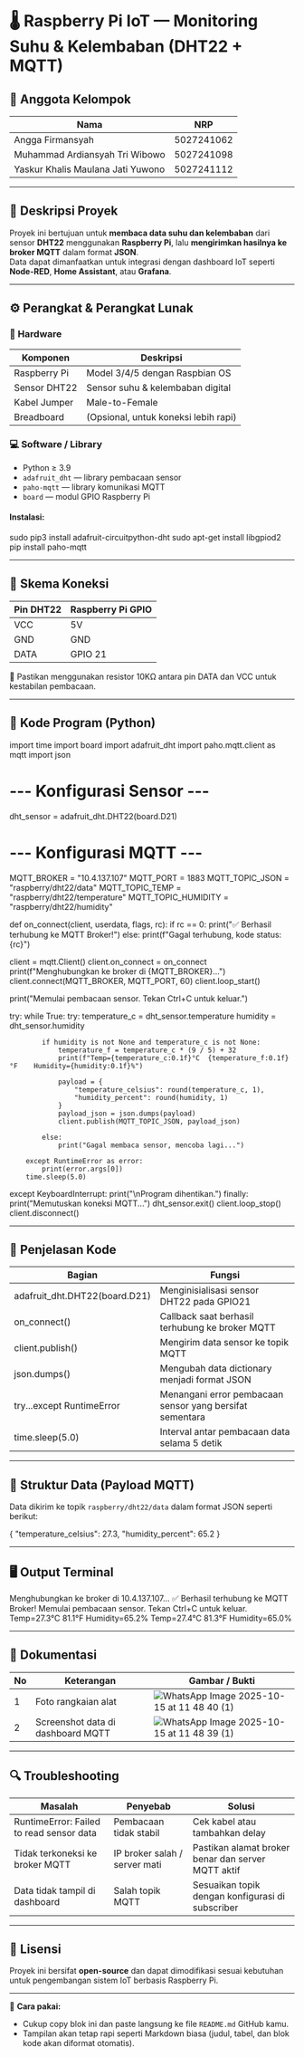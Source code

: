 # 🌡️ Raspberry Pi IoT — Monitoring Suhu & Kelembaban (DHT22 + MQTT)

## 👥 Anggota Kelompok

| Nama | NRP |
|------|-----|
| Angga Firmansyah | 5027241062 |
| Muhammad Ardiansyah Tri Wibowo | 5027241098 |
| Yaskur Khalis Maulana Jati Yuwono | 5027241112 |

---

## 📘 Deskripsi Proyek

Proyek ini bertujuan untuk **membaca data suhu dan kelembaban** dari sensor **DHT22** menggunakan **Raspberry Pi**, lalu **mengirimkan hasilnya ke broker MQTT** dalam format **JSON**.  
Data dapat dimanfaatkan untuk integrasi dengan dashboard IoT seperti **Node-RED**, **Home Assistant**, atau **Grafana**.

---

## ⚙️ Perangkat & Perangkat Lunak

### 🧩 Hardware
| Komponen | Deskripsi |
|-----------|------------|
| Raspberry Pi | Model 3/4/5 dengan Raspbian OS |
| Sensor DHT22 | Sensor suhu & kelembaban digital |
| Kabel Jumper | Male-to-Female |
| Breadboard | (Opsional, untuk koneksi lebih rapi) |

### 💻 Software / Library
- Python ≥ 3.9  
- `adafruit_dht` — library pembacaan sensor  
- `paho-mqtt` — library komunikasi MQTT  
- `board` — modul GPIO Raspberry Pi  

#### Instalasi:
sudo pip3 install adafruit-circuitpython-dht
sudo apt-get install libgpiod2
pip install paho-mqtt

---

## 🔌 Skema Koneksi
| Pin DHT22 | Raspberry Pi GPIO |
|------------|------------------|
| VCC | 5V |
| GND | GND |
| DATA | GPIO 21 |

📝 Pastikan menggunakan resistor 10KΩ antara pin DATA dan VCC untuk kestabilan pembacaan.

---

## 💾 Kode Program (Python)
import time
import board
import adafruit_dht
import paho.mqtt.client as mqtt
import json

# --- Konfigurasi Sensor ---
dht_sensor = adafruit_dht.DHT22(board.D21)

# --- Konfigurasi MQTT ---
MQTT_BROKER = "10.4.137.107"
MQTT_PORT = 1883
MQTT_TOPIC_JSON = "raspberry/dht22/data"
MQTT_TOPIC_TEMP = "raspberry/dht22/temperature"
MQTT_TOPIC_HUMIDITY = "raspberry/dht22/humidity"

def on_connect(client, userdata, flags, rc):
    if rc == 0:
        print("✅ Berhasil terhubung ke MQTT Broker!")
    else:
        print(f"Gagal terhubung, kode status: {rc}")

client = mqtt.Client()
client.on_connect = on_connect
print(f"Menghubungkan ke broker di {MQTT_BROKER}...")
client.connect(MQTT_BROKER, MQTT_PORT, 60)
client.loop_start()

print("Memulai pembacaan sensor. Tekan Ctrl+C untuk keluar.")

try:
    while True:
        try:
            temperature_c = dht_sensor.temperature
            humidity = dht_sensor.humidity

            if humidity is not None and temperature_c is not None:
                temperature_f = temperature_c * (9 / 5) + 32
                print(f"Temp={temperature_c:0.1f}°C  {temperature_f:0.1f}°F    Humidity={humidity:0.1f}%")

                payload = {
                    "temperature_celsius": round(temperature_c, 1),
                    "humidity_percent": round(humidity, 1)
                }
                payload_json = json.dumps(payload)
                client.publish(MQTT_TOPIC_JSON, payload_json)

            else:
                print("Gagal membaca sensor, mencoba lagi...")

        except RuntimeError as error:
            print(error.args[0])
        time.sleep(5.0)

except KeyboardInterrupt:
    print("\nProgram dihentikan.")
finally:
    print("Memutuskan koneksi MQTT...")
    dht_sensor.exit()
    client.loop_stop()
    client.disconnect()

---

## 🧠 Penjelasan Kode
| Bagian | Fungsi |
|---------|--------|
| adafruit_dht.DHT22(board.D21) | Menginisialisasi sensor DHT22 pada GPIO21 |
| on_connect() | Callback saat berhasil terhubung ke broker MQTT |
| client.publish() | Mengirim data sensor ke topik MQTT |
| json.dumps() | Mengubah data dictionary menjadi format JSON |
| try...except RuntimeError | Menangani error pembacaan sensor yang bersifat sementara |
| time.sleep(5.0) | Interval antar pembacaan data selama 5 detik |

---

## 📡 Struktur Data (Payload MQTT)
Data dikirim ke topik `raspberry/dht22/data` dalam format JSON seperti berikut:

{
  "temperature_celsius": 27.3,
  "humidity_percent": 65.2
}

---

## 🖥️ Output Terminal
Menghubungkan ke broker di 10.4.137.107...
✅ Berhasil terhubung ke MQTT Broker!
Memulai pembacaan sensor. Tekan Ctrl+C untuk keluar.
Temp=27.3°C  81.1°F    Humidity=65.2%
Temp=27.4°C  81.3°F    Humidity=65.0%

---

## 📸 Dokumentasi

| No | Keterangan | Gambar / Bukti |
|----|-------------|----------------|
| 1 | Foto rangkaian alat | ![WhatsApp Image 2025-10-15 at 11 48 40 (1)](https://github.com/user-attachments/assets/b6a942d7-fd6c-49c1-927e-c3dd1569fb5e) |
| 2 | Screenshot data di dashboard MQTT | ![WhatsApp Image 2025-10-15 at 11 48 39 (1)](https://github.com/user-attachments/assets/7594bba0-ad73-4632-975d-bc4b12253db2) |



---

## 🔍 Troubleshooting
| Masalah | Penyebab | Solusi |
|----------|-----------|--------|
| RuntimeError: Failed to read sensor data | Pembacaan tidak stabil | Cek kabel atau tambahkan delay |
| Tidak terkoneksi ke broker MQTT | IP broker salah / server mati | Pastikan alamat broker benar dan server MQTT aktif |
| Data tidak tampil di dashboard | Salah topik MQTT | Sesuaikan topik dengan konfigurasi di subscriber |

---

## 🧾 Lisensi
Proyek ini bersifat **open-source** dan dapat dimodifikasi sesuai kebutuhan untuk pengembangan sistem IoT berbasis Raspberry Pi.

---

📘 **Cara pakai:**
- Cukup copy blok ini dan paste langsung ke file `README.md` GitHub kamu.  
- Tampilan akan tetap rapi seperti Markdown biasa (judul, tabel, dan blok kode akan diformat otomatis).
